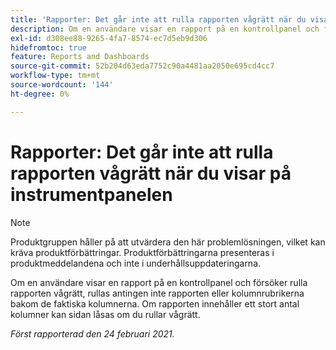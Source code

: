 ```yaml
---
title: 'Rapporter: Det går inte att rulla rapporten vågrätt när du visar på instrumentpanelen'
description: Om en användare visar en rapport på en kontrollpanel och försöker rulla rapporten vågrätt, rullas antingen inte rapporten eller kolumnrubrikerna bakom de faktiska kolumnerna. Om rapporten innehåller ett stort antal kolumner kan sidan låsas om du rullar vågrätt.
exl-id: d308ee88-9265-4fa7-8574-ec7d5eb9d306
hidefromtoc: true
feature: Reports and Dashboards
source-git-commit: 52b204d63eda7752c90a4481aa2050e695cd4cc7
workflow-type: tm+mt
source-wordcount: '144'
ht-degree: 0%

---
```


# Rapporter: Det går inte att rulla rapporten vågrätt när du visar på instrumentpanelen

>[!NOTE]
>
>Produktgruppen håller på att utvärdera den här problemlösningen, vilket kan kräva produktförbättringar. Produktförbättringarna presenteras i produktmeddelandena och inte i underhållsuppdateringarna.

Om en användare visar en rapport på en kontrollpanel och försöker rulla rapporten vågrätt, rullas antingen inte rapporten eller kolumnrubrikerna bakom de faktiska kolumnerna. Om rapporten innehåller ett stort antal kolumner kan sidan låsas om du rullar vågrätt.

_Först rapporterad den 24 februari 2021._
